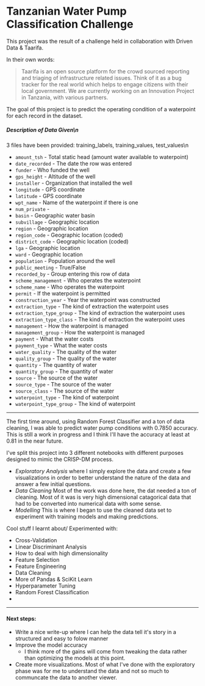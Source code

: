 # Tanzanian Water Pump Classification Challenge

This project was the result of a challenge held in collaboration with Driven Data & Taarifa.

In their own words:
>Taarifa is an open source platform for the crowd sourced reporting and triaging of infrastructure related issues. Think of it as a bug tracker for the real world which helps to engage citizens with their local government. We are currently working on an Innovation Project in Tanzania, with various partners.

The goal of this project is to predict the operating condition of a waterpoint for each record in the dataset.

##### Description of Data Given\n
3 files have been provided: training_labels, training_values, test_values\n


+ `amount_tsh` - Total static head (amount water available to waterpoint)
+ `date_recorded` - The date the row was entered
+ `funder` - Who funded the well
+ `gps_height` - Altitude of the well
+ `installer` - Organization that installed the well
+ `longitude` - GPS coordinate
+ `latitude` - GPS coordinate
+ `wpt_name` - Name of the waterpoint if there is one
+ `num_private` -
+ `basin` - Geographic water basin
+ `subvillage` - Geographic location
+ `region` - Geographic location
+ `region_code` - Geographic location (coded)
+ `district_code` - Geographic location (coded)
+ `lga` - Geographic location
+ `ward` - Geographic location
+ `population` - Population around the well
+ `public_meeting` - True/False
+ `recorded_by` - Group entering this row of data
+ `scheme_management` - Who operates the waterpoint
+ `scheme_name` - Who operates the waterpoint
+ `permit` - If the waterpoint is permitted
+ `construction_year` - Year the waterpoint was constructed
+ `extraction_type` - The kind of extraction the waterpoint uses
+ `extraction_type_group` - The kind of extraction the waterpoint uses
+ `extraction_type_class` - The kind of extraction the waterpoint uses
+ `management` - How the waterpoint is managed
+ `management_group` - How the waterpoint is managed
+ `payment` - What the water costs
+ `payment_type` - What the water costs
+ `water_quality` - The quality of the water
+ `quality_group` - The quality of the water
+ `quantity` - The quantity of water
+ `quantity_group` - The quantity of water
+ `source` - The source of the water
+ `source_type` - The source of the water
+ `source_class` - The source of the water
+ `waterpoint_type` - The kind of waterpoint
+ `waterpoint_type_group` - The kind of waterpoint


-----

The first time around, using Random Forest Classifier and a ton of data cleaning, I was able to predict water pump conditions with 0.7850 accuracy. This is still a work in progress and I think I'll have the accuracy at least at 0.81 in the near future.



I've split this project into 3 different notebooks with different purposes designed to mimic the CRISP-DM process. 
+ *Exploratory Analysis* where I simply explore the data and create a few visualizations in order to better understand the nature of the data and answer a few initial questions.
+ *Data Cleaning* Most of the work was done here, the dat needed a ton of cleaning. Most of it was is very high dimensional catagorical data that had to be converted into numerical data with some sense.
+ *Modelling* This is where I began to use the cleaned data set to experiment with training models and making predictions.


Cool stuff I learnt about/ Experimented with:
+ Cross-Validation
+ Linear Discriminant Analysis
+ How to deal with high dimensionality
+ Feature Selection
+ Feature Engineering
+ Data Cleaning
+ More of Pandas & SciKit Learn
+ Hyperparameter Tuning
+ Random Forest Classification
+ 

---

#### Next steps:
+ Write a nice write-up where I can help the data tell it's story in a structured and easy to folow manner
+ Improve the model accuracy
  + I think more of the gains will come from tweaking the data rather than optimizing the models at this point.
+ Create more visualizations. Most of what I've done with the exploratory phase was for me to understand the data and not so much to communcate the data to another viewer.




